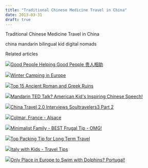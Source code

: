 ```yaml
---
title: "Traditional Chinese Medicine Travel in China"
date: 2013-03-31
draft: true
---
```


Traditional Chinese Medicine Travel in China  
  
  
  
  
  
  
  

<!--more--> china mandarin bilingual kid digital nomads

Related articles

[![](http://i.zemanta.com/150504293_80_80.jpg)](http://soultravelers3new.local/2013/03/good-people-helping-good-people-%E8%B4%B5%E4%BA%BA%E7%9B%B8%E5%8A%A9.html)[Good People Helping Good People 贵人相助](http://soultravelers3new.local/2013/03/good-people-helping-good-people-%E8%B4%B5%E4%BA%BA%E7%9B%B8%E5%8A%A9.html)

[![](http://i.zemanta.com/146676524_80_80.jpg)](http://soultravelers3new.local/2013/02/winter-camping-in-europe.html)[Winter Camping in Europe](http://soultravelers3new.local/2013/02/winter-camping-in-europe.html)

[![](http://i.zemanta.com/151690941_80_80.jpg)](http://soultravelers3new.local/2013/03/best-places-to-visit-ancient-roman-and-greek-ruins.html)[Top 15 Ancient Roman and Greek Ruins](http://soultravelers3new.local/2013/03/best-places-to-visit-ancient-roman-and-greek-ruins.html)

[![](http://i.zemanta.com/152306180_80_80.jpg)](http://soultravelers3new.local/2013/03/mandarin-ted-talk-american-kids-inspiring-chinese-speech-.html)[Mandarin TED Talk? American Kid's Inspiring Chinese Speech!](http://soultravelers3new.local/2013/03/mandarin-ted-talk-american-kids-inspiring-chinese-speech-.html)

[![](http://i.zemanta.com/146409563_80_80.jpg)](http://soultravelers3new.local/2013/02/china-travel-20-interviews-soultravelers3-part-2.html)[China Travel 2.0 Interviews Soultravelers3 Part 2](http://soultravelers3new.local/2013/02/china-travel-20-interviews-soultravelers3-part-2.html)

[![](http://i.zemanta.com/145601713_80_80.jpg)](http://soultravelers3new.local/2013/02/colmar-france-alsace.html)[Colmar, France - Alsace](http://soultravelers3new.local/2013/02/colmar-france-alsace.html)

[![](http://i.zemanta.com/148118983_80_80.jpg)](http://soultravelers3new.local/2013/02/minimalist-family-frugal-tip-omg.html)[Minimalist Family - BEST Frugal Tip - OMG!](http://soultravelers3new.local/2013/02/minimalist-family-frugal-tip-omg.html)

[![](http://i.zemanta.com/149896182_80_80.jpg)](http://soultravelers3new.local/2013/03/top-travel-tip-for-long-term-travel.html)[Top Packing Tip for Long Term Travel](http://soultravelers3new.local/2013/03/top-travel-tip-for-long-term-travel.html)

[![](http://i.zemanta.com/155738631_80_80.jpg)](http://soultravelers3new.local/2013/03/italy-with-kids-travel-tips.html)[Italy with Kids - Travel Tips](http://soultravelers3new.local/2013/03/italy-with-kids-travel-tips.html)

[![](http://i.zemanta.com/143144879_80_80.jpg)](http://soultravelers3new.local/2013/02/only-place-in-europe-to-swim-with-dolphins-portugal.html)[Only Place in Europe to Swim with Dolphins? Portugal!](http://soultravelers3new.local/2013/02/only-place-in-europe-to-swim-with-dolphins-portugal.html)
